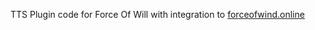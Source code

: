 TTS Plugin code for Force Of Will with integration to [forceofwind.online](https://www.forceofwind.online/)
